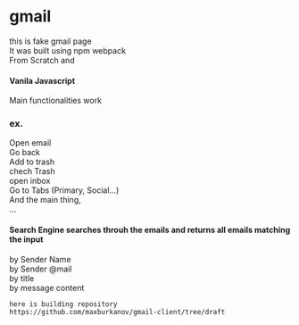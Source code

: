 # gmail
this is fake gmail page <br/>
It was built using npm webpack <br/>
From Scratch and  <br/>
#### Vanila Javascript <br/>
Main functionalities work <br/>
### ex.
Open email <br/>
Go back <br/>
Add to trash <br/>
chech Trash <br/>
open inbox <br/>
Go to Tabs (Primary, Social...) <br/>
And the main thing, <br/>
... 
#### Search Engine searches throuh the emails and returns all emails matching the input 
by Sender Name <br/>
by Sender @mail <br/>
by title <br/>
by message content

```
here is building repository
https://github.com/maxburkanov/gmail-client/tree/draft
```
